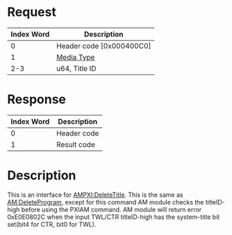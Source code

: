 # Request

| Index Word | Description                                            |
|------------|--------------------------------------------------------|
| 0          | Header code \[0x000400C0\]                             |
| 1          | [Media Type](Filesystem_services#MediaType "wikilink") |
| 2-3        | u64, Title ID                                          |

# Response

| Index Word | Description |
|------------|-------------|
| 0          | Header code |
| 1          | Result code |

# Description

This is an interface for
[AMPXI:DeleteTitle](AMPXI:DeleteTitle "wikilink"). This is the same as
[AM:DeleteProgram](AM:DeleteProgram "wikilink"), except for this command
AM module checks the titleID-high before using the PXIAM command. AM
module will return error 0xE0E0802C when the input TWL/CTR titleID-high
has the system-title bit set(bit4 for CTR, bit0 for TWL).